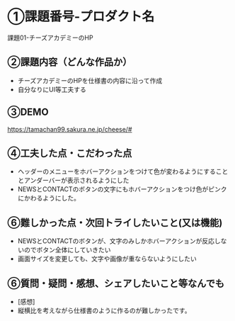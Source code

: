 # ①課題番号-プロダクト名

課題01-チーズアカデミーのHP

## ②課題内容（どんな作品か）

- チーズアカデミーのHPを仕様書の内容に沿って作成
- 自分なりにUI等工夫する

## ③DEMO
https://tamachan99.sakura.ne.jp/cheese/#

## ④工夫した点・こだわった点

- ヘッダーのメニューをホバーアクションをつけて色が変わるようにすることとアンダーバーが表示されるようにした
- NEWSとCONTACTのボタンの文字にもホバーアクションをつけ色がピンクにかわるようにした。

## ⑥難しかった点・次回トライしたいこと(又は機能)

- NEWSとCONTACTのボタンが、文字のみしかホバーアクションが反応しないのでボタン全体にしていきたい
- 画面サイズを変更しても、文字や画像が重ならないようにしたい

## ⑥質問・疑問・感想、シェアしたいこと等なんでも
- [感想]
- 縦横比を考えながら仕様書のように作るのが難しかったです。
